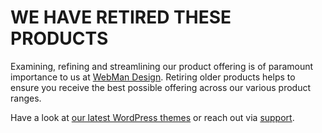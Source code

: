 # WE HAVE RETIRED THESE PRODUCTS

Examining, refining and streamlining our product offering is of paramount importance to us at [WebMan Design](https://www.webmandesign.eu). Retiring older products helps to ensure you receive the best possible offering across our various product ranges.

Have a look at [our latest WordPress themes](https://www.webmandesign.eu/project-type/themes/) or reach out via [support](https://support.webmandesign.eu/).
